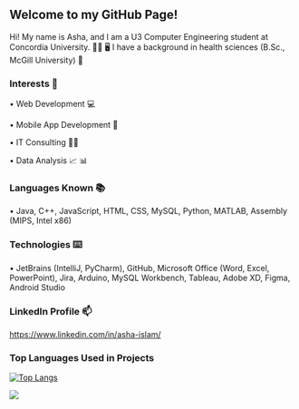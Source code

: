 ## Welcome to my GitHub Page!


Hi! My name is Asha, and I am a U3 Computer Engineering student at Concordia University. 🙋‍♀️ 🖥️ I have a background in health sciences (B.Sc., McGill University) 💉


### Interests 💙

• Web Development 💻

• Mobile App Development 📱

• IT Consulting 👩‍💼

• Data Analysis 📈 📊


### Languages Known 📚

• Java, C++, JavaScript, HTML, CSS, MySQL, Python, MATLAB, Assembly (MIPS, Intel x86)

### Technologies ⌨️

• JetBrains (IntelliJ, PyCharm), GitHub, Microsoft Office (Word, Excel, PowerPoint), Jira, Arduino, MySQL Workbench, Tableau, Adobe XD, Figma, Android Studio


### LinkedIn Profile 📫
https://www.linkedin.com/in/asha-islam/

### Top Languages Used in Projects
[![Top Langs](https://github-readme-stats.vercel.app/api/top-langs/?username=asha97&theme=tokyonight)](https://github.com/asha97/github-readme-stats)


![](https://komarev.com/ghpvc/?username=asha97&color=ff69b4)

